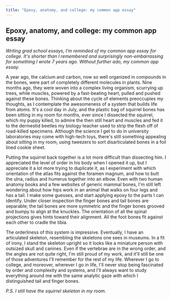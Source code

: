 ```yaml
---
title: "Epoxy, anatomy, and college: my common app essay"
---
```

## Epoxy, anatomy, and college: my common app essay

*Writing grad school essays, I'm reminded of my common app essay for college. It's shorter than I remembered and surprisingly non-embarrassing for something I wrote 7 years ago. Without further ado, my common app essay.* 

A year ago, the calcium and carbon, now so well organized in compounds in the bones, were part
of completely different molecules in plants. Nine months ago, they were woven into a complex
living organism, scurrying up trees, while muscles, powered by a fast-beating heart, pulled and
pushed against these bones. Thinking about the cycle of elements preoccupies my thoughts, as I
contemplate the awesomeness of a system that builds life from atoms. It's a cool day in July, and
the plastic bag of squirrel bones has been sitting in my room for months, ever since I dissected
the squirrel, which my puppy killed, to admire the then still heart and muscles and fed it to the
dermestid beetles my biology teacher used to strip the flesh off of road-killed specimens.
Although the science I get to do in university laboratories may come with high-tech toys, there's
still something appealing about sitting in my room, using tweezers to sort disarticulated bones in
a foil lined cookie sheet.

Putting the squirrel back together is a lot more difficult than dissecting him. I appreciated the
level of order in his body when I opened it up, but I appreciate it a lot more trying to duplicate it,
as I experiment with which orientation of the atlas fits against the foramen magnum, and how to
butt the ulna, radius and humerus together into an elbow. Even with two human anatomy books
and a few websites of generic mammal bones, I'm still left wondering about how hips work in
an animal that walks on four legs and has a tail. I make some guesses, and start applying epoxy
to the parts I can identify. Under closer inspection the finger bones and tail bones are separable;
the tail bones are more symmetric and the finger bones grooved and bumpy to align at the
knuckles. The orientation of all the spinal projections gives hints toward their alignment. All the
foot bones fit against each other to cradle the tibia.

The orderliness of this system is impressive. Eventually, I have an articulated skeleton,
resembling the skeletons one sees in museums. In a fit of irony, I stand the skeleton upright so it
looks like a miniature person with outsized skull and canines. Even if the vertebrae are in the
wrong order, and the angles are not quite right, I'm still proud of my work, and it'll still be one of
those adventures I'll remember for the rest of my life. Wherever I go to college, and moreover,
wherever I go in life, I'll never stop being fascinated by order and complexity and systems, and
I'll always want to study everything around me with the same analytic gaze with which I
distinguished tail and finger bones.

*P.S. I still have the squirrel skeleton in my room.*
